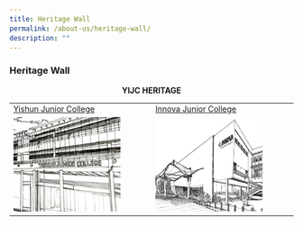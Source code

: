 ```yaml
---
title: Heritage Wall
permalink: /about-us/heritage-wall/
description: ""
---
```

### **Heritage Wall**

<center><b>YIJC HERITAGE</b></center>

<table>
		<tr>
		<td>
			<a href="/about-us/heritage-wall/yishun-jc/">Yishun Junior College</a>
		</td>
		<td>
			<a href="/about-us/heritage-wall/innova-jc/">Innova Junior College</a>
		</td>
	</tr>
	<tr>
		<td>
			<a href="/about-us/heritage-wall/yishun-jc/"><img style="width:80%" src="/images/heritagewall1.jpg"></a>
		</td>
		<td>
			<a href="/about-us/heritage-wall/innova-jc/"><img style="width:80%" src="/images/heritagewall2.jpg"></a>
		</td>
	</tr>	
</table>